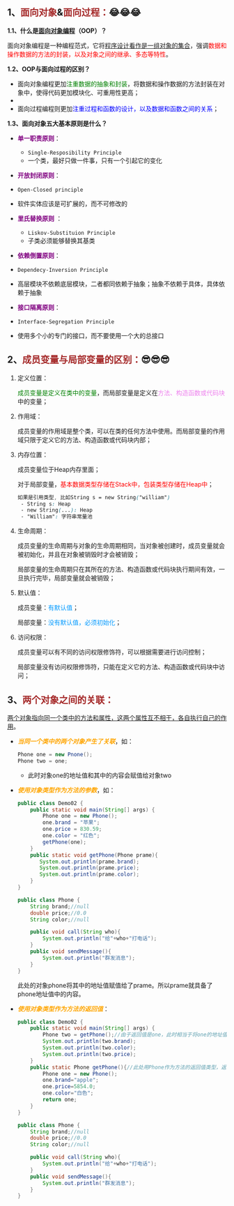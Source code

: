 ## 1、<span style="color:brown">面向对象</span>&<span style="color:brown">面向过程：</span>😂😂😂

**1.1、什么是<u>面向对象编程</u>（OOP）？**

​		面向对象编程是一种编程范式，它将<u>程序设计看作是一组对象的集合</u>，强调<span style="color:red">数据和操作数据的方法的封装，以及对象之间的继承、多态等特性</span>。

**1.2、OOP与面向过程的区别？**

- 面向对象编程更加<span style="color:green">注重数据的抽象和封装</span>，将数据和操作数据的方法封装在对象中，使得代码更加模块化、可重用性更高；
- 
- 面向过程编程则更加<span style="color:blue">注重过程和函数的设计，以及数据和函数之间的关系</span>；

**1.3、面向对象五大基本原则是什么？**

- <span style="color:purple">**单一职责原则**</span>：

  - `Single-Resposibility Principle`
  - 一个类，最好只做一件事，只有一个引起它的变化

-  <span style="color:purple">**开放封闭原则**</span>：

  - `Open-Closed principle`
  - 软件实体应该是可扩展的，而不可修改的

- <span style="color:purple">**里氏替换原则**</span> ：

  - `Liskov-Substituion Principle`
  - 子类必须能够替换其基类

-  <span style="color:purple">**依赖倒置原则**</span>：

  - `Dependecy-Inversion Principle`
  - 高层模块不依赖底层模块，二者都同依赖于抽象；抽象不依赖于具体，具体依赖于抽象

-  <span style="color:purple">**接口隔离原则**</span>：

  - `Interface-Segregation Principle`
  - 使用多个小的专门的接口，而不要使用一个大的总接口

  

## 2、<span style="color:brown">成员变量与局部变量的区别：</span>😎😎😎

1. 定义位置：

   <span style="color:green">成员变量是定义在类中的变量</span>，而局部变量是定义在<span style="color:violet">方法、构造函数或代码块</span>中的变量；

2. 作用域：

   成员变量的作用域是整个类，可以在类的任何方法中使用。而局部变量的作用域只限于定义它的方法、构造函数或代码块内部；

4. 内存位置：

   成员变量位于Heap内存里面；

   对于局部变量，<span style="color:red">基本数据类型存储在Stack中，包装类型存储在Heap中</span>；

   ```scss
   如果是引用类型, 比如String s = new String("william")
   	- String s: Heap
   	- new String(...): Heap
   	- "William": 字符串常量池
   ```
   
5. 生命周期：

   成员变量的生命周期与对象的生命周期相同，当对象被创建时，成员变量就会被初始化，并且在对象被销毁时才会被销毁；

   局部变量的生命周期只在其所在的方法、构造函数或代码块执行期间有效，一旦执行完毕，局部变量就会被销毁；

5. 默认值：

   成员变量：<font color="#0099ff">有默认值</font>；

   局部变量：<font color="#0099ff">没有默认值，必须初始化</font>；

6. 访问权限：

   成员变量可以有不同的访问权限修饰符，可以根据需要进行访问控制；

   局部变量没有访问权限修饰符，只能在定义它的方法、构造函数或代码块中访问；



## 3、<span style="color:brown">两个对象之间的关联：</span>

<u>两个对象指向同一个类中的方法和属性，这两个属性互不相干，各自执行自己的作用</u>。

- <span style ='color:orange'>***当同一个类中的两个对象产生了关联***</span>，如：

  ```java
  Phone one = new Pnone();
  Phone two = one;
  ```

  - 此时对象one的地址值和其中的内容会赋值给对象two

- <span style='color:orange'>***使用对象类型作为方法的参数***</span>，如：

  ```java
  public class Demo02 {
      public static void main(String[] args) {
          Phone one = new Phone();
          one.brand = "苹果";
          one.price = 830.59;
          one.color = "红色";
          getPhone(one);
      }
      public static void getPhone(Phone prame){
         System.out.println(prame.brand);
         System.out.println(prame.price);
         System.out.println(prame.color);
      }
  }
  ```

  ```java
  public class Phone {
      String brand;//null
      double price;//0.0
      String color;//null
  
      public void call(String who){
          System.out.println("给"+who+"打电话");
      }
      public void sendMessage(){
          System.out.println("群发消息");
      }
  }
  ```

  此处的对象phone将其中的地址值赋值给了prame。所以prame就具备了phone地址值中的内容。

- <span style='color:orange'>***使用对象类型作为方法的返回值***</span>：

  ```java
  public class Demo02 {
      public static void main(String[] args) {
          Phone two = getPhone();//由于返回值是one，此时相当于将one的地址值赋值给two
          System.out.println(two.brand);
          System.out.println(two.color);
          System.out.println(two.price);
      }
      public static Phone getPhone(){//此处用Phone作为方法的返回值类型，返回是one
          Phone one = new Phone();
          one.brand="apple";
          one.price=5854.0;
          one.color="白色";
          return one;
      }
  }
  ```

  ```java
  public class Phone {
      String brand;//null
      double price;//0.0
      String color;//null
  
      public void call(String who){
          System.out.println("给"+who+"打电话");
      }
      public void sendMessage(){
          System.out.println("群发消息");
      }
  }
  ```
